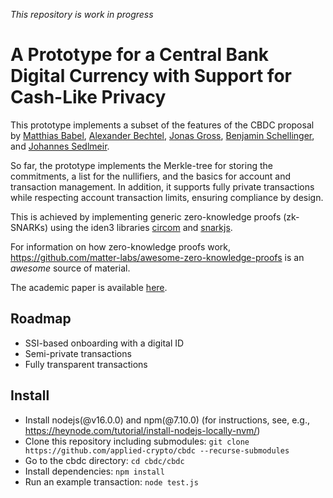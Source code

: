 *This repository is work in progress*
# A Prototype for a Central Bank Digital Currency with Support for Cash-Like Privacy
This prototype implements a subset of the features of the CBDC proposal by [Matthias Babel](https://www.linkedin.com/in/matthiasbabel/), [Alexander Bechtel](https://www.linkedin.com/in/alexanderbechtel/), [Jonas Gross](https://www.linkedin.com/in/jonasgross94/), [Benjamin Schellinger](https://www.linkedin.com/in/benjamin-schellinger-a35684125/), and [Johannes Sedlmeir](https://www.linkedin.com/in/johannes-sedlmeir/).

So far, the prototype implements the Merkle-tree for storing the commitments, a list for the nullifiers, and the basics for 
account and transaction management. In addition, it supports fully private transactions while respecting 
account transaction limits, ensuring compliance by design.

This is achieved by implementing generic zero-knowledge proofs (zk-SNARKs) using the iden3 libraries [circom](https://github.com/iden3/circom) and [snarkjs](https://github.com/iden3/snarkjs).

For information on how zero-knowledge proofs work, https://github.com/matter-labs/awesome-zero-knowledge-proofs is an *awesome* source of material. 

The academic paper is available [here](https://papers.ssrn.com/sol3/papers.cfm?abstract_id=3891121).

## Roadmap
- SSI-based onboarding with a digital ID
- Semi-private transactions
- Fully transparent transactions

## Install
- Install nodejs(@v16.0.0) and npm(@7.10.0) (for instructions, see, e.g., https://heynode.com/tutorial/install-nodejs-locally-nvm/)
- Clone this repository including submodules: ``git clone https://github.com/applied-crypto/cbdc --recurse-submodules``
- Go to the cbdc directory: ``cd cbdc/cbdc``
- Install dependencies: ``npm install``
- Run an example transaction: ``node test.js``
